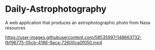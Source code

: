 # Daily-Astrophotography
A web application that produces an astrophotographic photo from Nasa resources

https://user-images.githubusercontent.com/58535997/148663732-fbf96775-05cb-4186-9aca-72600ca0f050.mp4

